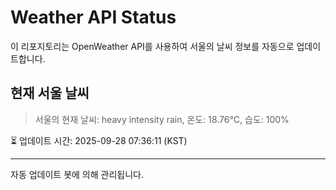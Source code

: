 
# Weather API Status

이 리포지토리는 OpenWeather API를 사용하여 서울의 날씨 정보를 자동으로 업데이트합니다.

## 현재 서울 날씨
> 서울의 현재 날씨: heavy intensity rain, 온도: 18.76°C, 습도: 100%

⏳ 업데이트 시간: 2025-09-28 07:36:11 (KST)

---
자동 업데이트 봇에 의해 관리됩니다.
